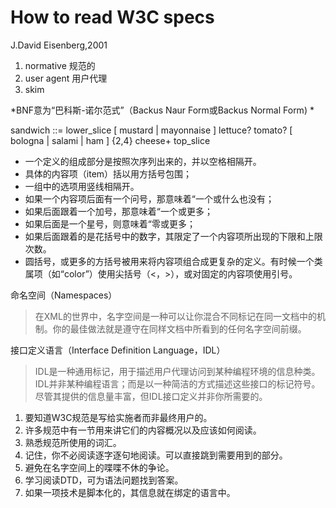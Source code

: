 # How to read W3C specs

J.David Eisenberg,2001

1. normative 规范的
1. user agent 用户代理
1. skim

*BNF意为“巴科斯-诺尔范式”（Backus Naur Form或Backus Normal Form)
*


sandwich ::=    lower_slice     [ mustard | mayonnaise ]    lettuce? tomato?    [ bologna | salami | ham ] {2,4}    cheese+    top_slice 
 
* 一个定义的组成部分是按照次序列出来的，并以空格相隔开。
* 具体的内容项（item）括以用方括号包围；
* 一组中的选项用竖线相隔开。
* 如果一个内容项后面有一个问号，那意味着“一个或什么也没有；
* 如果后面跟着一个加号，那意味着“一个或更多；
* 如果后面是一个星号，则意味着“零或更多；
* 如果后面跟着的是花括号中的数字，其限定了一个内容项所出现的下限和上限次数。
* 圆括号，或更多的方括号被用来将内容项组合成更复杂的定义。有时候一个类属项（如“color”）使用尖括号（<，>），或对固定的内容项使用引号。


命名空间（Namespaces）
> 在XML的世界中，名字空间是一种可以让你混合不同标记在同一文档中的机制。你的最佳做法就是遵守在同样文档中所看到的任何名字空间前缀。


接口定义语言（Interface Definition Language，IDL）

>    IDL是一种通用标记，用于描述用户代理访问到某种编程环境的信息种类。IDL并非某种编程语言；而是以一种简洁的方式描述这些接口的标记符号。尽管其提供的信息量丰富，但IDL接口定义并非你所需要的。
   

1. 要知道W3C规范是写给实施者而非最终用户的。
2. 许多规范中有一节用来讲它们的内容概况以及应该如何阅读。
3. 熟悉规范所使用的词汇。
4. 记住，你不必阅读逐字逐句地阅读。可以直接跳到需要用到的部分。
5. 避免在名字空间上的喋喋不休的争论。
6. 学习阅读DTD，可为语法问题找到答案。
7. 如果一项技术是脚本化的，其信息就在绑定的语言中。
